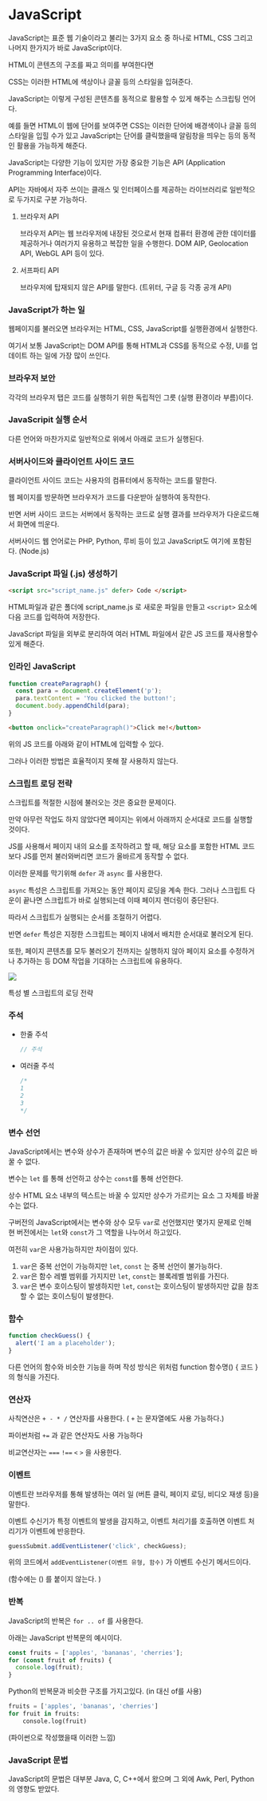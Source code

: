 

# JavaScript



JavaScript는 표준 웹 기술이라고 불리는 3가지 요소 중 하나로 HTML, CSS 그리고 나머지 한가지가 바로 JavaScript이다.

HTML이 콘텐츠의 구조를 짜고 의미를 부여한다면

CSS는 이러한 HTML에 색상이나 글꼴 등의 스타일을 입혀준다.

JavaScript는 이렇게 구성된 콘텐츠를 동적으로 활용할 수 있게 해주는 스크립팅 언어다.

예를 들면 HTML이 웹에 단어를 보여주면 CSS는 이러한 단어에 배경색이나 글꼴 등의 스타일을 입힐 수가 있고 JavaScript는 단어를 클릭했을때 알림창을 띄우는 등의 동적인 활용을 가능하게 해준다.



JavaScript는 다양한 기능이 있지만 가장 중요한 기능은 API (Application Programming Interface)이다.

API는 자바에서 자주 쓰이는 클래스 및 인터페이스를 제공하는 라이브러리로 일반적으로 두가지로 구분 가능하다.

1. 브라우저 API

   브라우저 API는 웹 브라우저에 내장된 것으로서 현재 컴퓨터 환경에 관한 데이터를 제공하거나 여러가지 유용하고 복잡한 일을 수행한다. DOM AIP, Geolocation API, WebGL API 등이 있다.

   

2. 서프파티 API

   브라우저에 탑재되지 않은 API를 말한다. (트위터, 구글 등 각종 공개 API)





### JavaScript가 하는 일



웹페이지를 불러오면 브라우저는 HTML, CSS, JavaScript를 실행환경에서 실행한다.

여기서 보통 JavaScript는 DOM API를 통해 HTML과 CSS를 동적으로 수정, UI를 업데이트 하는 일에 가장 많이 쓰인다.



### 브라우저 보안

각각의 브라우저 탭은 코드를 실행하기 위한 독립적인 그릇 (실행 환경이라 부름)이다.



### JavaScripit 실행 순서

다른 언어와 마찬가지로 일반적으로 위에서 아래로 코드가 실행된다.



### 서버사이드와 클라이언트 사이드 코드



클라이언트 사이드 코드는 사용자의 컴퓨터에서 동작하는 코드를 말한다.

웹 페이지를 방문하면 브라우저가 코드를 다운받아 실행하여 동작한다.

반면 서버 사이드 코드는 서버에서 동작하는 코드로 실행 결과를 브라우저가 다운로드해서 화면에 띄운다. 

서버사이드 웹 언어로는 PHP, Python, 루비 등이 있고 JavaScript도 여기에 포함된다. (Node.js)



### JavaScript 파일 (.js) 생성하기



```html
<script src="script_name.js" defer> Code </script>
```



HTML파일과 같은 폴더에 script_name.js 로 새로운 파일을 만들고 `<script>` 요소에 다음 코드를 입력하여 저장한다.

JavaScript 파일을 외부로 분리하여 여러 HTML 파일에서 같은 JS 코드를 재사용할수 있게 해준다.



### 인라인 JavaScript



```javascript
function createParagraph() {
  const para = document.createElement('p');
  para.textContent = 'You clicked the button!';
  document.body.appendChild(para);
}
```



```html
<button onclick="createParagraph()">Click me!</button>
```



위의 JS 코드를 아래와 같이 HTML에 입력할 수 있다.

그러나 이러한 방법은 효율적이지 못해 잘 사용하지 않는다.



### 스크립트 로딩 전략

스크립트를 적절한 시점에 불러오는 것은 중요한 문제이다.

만약 아무런 작업도 하지 않았다면 페이지는 위에서 아래까지 순서대로 코드를 실행할 것이다.

JS를 사용해서 페이지 내의 요소를 조작하려고 할 때, 해당 요소를 포함한 HTML 코드보다 JS를 먼저 불러와버리면 코드가 올바르게 동작할 수 없다.

이러한 문제를 막기위해 `defer` 과 `async` 를 사용한다.

`async` 특성은 스크립트를 가져오는 동안 페이지 로딩을 계속 한다. 그러나 스크립트 다운이 끝나면 스크립트가 바로 실행되는데 이때 페이지 렌더링이 중단된다.

따라서 스크립트가 실행되는 순서를 조절하기 어렵다.

반면 `defer` 특성은 지정한 스크립트는 페이지 내에서 배치한 순서대로 불러오게 된다.

또한, 페이지 콘텐츠를 모두 불러오기 전까지는 실행하지 않아 페이지 요소를 수정하거나 추가하는 등 DOM 작업을 기대하는 스크립트에 유용하다.



![](https://developer.mozilla.org/en-US/docs/Learn/JavaScript/First_steps/What_is_JavaScript/async-defer.jpg)

특성 별 스크립트의 로딩 전략







### 주석

- 한줄 주석

  ```javascript
  // 주석
  ```

  

- 여러줄 주석

  ```javascript
  /*
  1 
  2
  3
  */
  ```

  



### 변수 선언



JavaScript에서는 변수와 상수가 존재하며 변수의 값은 바꿀 수 있지만 상수의 값은 바꿀 수 없다.

변수는 `let` 를 통해 선언하고 상수는 `const`를 통해 선언한다.

상수 HTML 요소 내부의 텍스트는 바꿀 수 있지만 상수가 가르키는 요소 그 자체를 바꿀 수는 없다.



구버전의 JavaScript에서는 변수와 상수 모두 `var`로 선언했지만 몇가지 문제로 인해 현 버전에서는 `let`와 `const`가 그 역할을 나누어서 하고있다.

여전히 `var`은 사용가능하지만 차이점이 있다.

1. `var`은 중복 선언이 가능하지만 `let`, `const` 는 중복 선언이 불가능하다.
2. `var`은 함수 레벨 범위를 가지지만 `let`, `const`는 블록레벨 범위를 가진다.
3. `var`은 변수 호이스팅이 발생하지만 `let`, `const`는 호이스팅이 발생하지만 값을 참조할 수 없는 호이스팅이 발생한다.



### 함수



```javascript
function checkGuess() {
  alert('I am a placeholder');
}
```



다른 언어의 함수와 비슷한 기능을 하며 작성 방식은 위처럼 function 함수명() { 코드 } 의 형식을 가진다.



### 연산자



사칙연산은 `+ - * /`  연산자를 사용한다. ( `+` 는 문자열에도 사용 가능하다.)

파이썬처럼 `+=` 과 같은 연산자도 사용 가능하다

비교연산자는 `===` `!==` `<` `>` 을 사용한다.



### 이벤트

이벤트란 브라우저를 통해 발생하는 여러 일 (버튼 클릭, 페이지 로딩, 비디오 재생 등)을 말한다.

이벤트 수신기가 특정 이벤트의 발생을 감지하고, 이벤트 처리기를 호출하면 이벤트 처리기가 이벤트에 반응한다.

```javascript
guessSubmit.addEventListener('click', checkGuess);
```



위의 코드에서 `addEventListener(이벤트 유형, 함수)` 가 이벤트 수신기 메서드이다.

(함수에는 () 를 붙이지 않는다. )



### 반복

JavaScript의 반복은 `for .. of` 를 사용한다.

아래는 JavaScript 반복문의 예시이다.

```javascript
const fruits = ['apples', 'bananas', 'cherries'];
for (const fruit of fruits) {
  console.log(fruit);
}
```



Python의 반복문과 비슷한 구조를 가지고있다. (in 대신 of를 사용)



```python
fruits = ['apples', 'bananas', 'cherries']
for fruit in fruits:
    console.log(fruit)
```

(파이썬으로 작성했을때 이러한 느낌)



### JavaScript 문법



JavaScript의 문법은 대부분 Java, C, C++에서 왔으며 그 외에 Awk, Perl, Python의 영향도 받았다.

